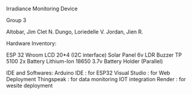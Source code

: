 Irradiance Monitoring Device

Group 3

Altobar, Jim Clet N.
Dungo, Loriedelle V.
Jordan, Jien R.

Hardware Inventory:

ESP 32 Wroom
LCD 20*4 (I2C interface)
Solar Panel 6v
LDR 
Buzzer
TP 5100
2x Battery Lithium-Ion 18650 3.7v
Battery Holder (Parallel)

IDE and Softwares:
Arduino IDE : for ESP32 
Visual Studio : for Web Deployment
Thingspeak : for data monitoring IOT integration
Render : for wesite deployment
